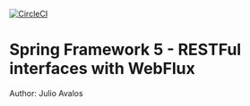 [![CircleCI](https://circleci.com/gh/JulioAvalos/spring5-webflux-rest.svg?style=svg)](https://circleci.com/gh/JulioAvalos/spring5-webflux-rest)

# Spring Framework 5 - RESTFul interfaces with WebFlux


Author: Julio Avalos